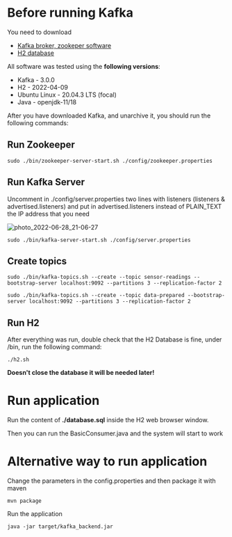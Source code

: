 # Before running Kafka

You need to download

- [Kafka broker, zookeper software](https://kafka.apache.org/downloads)
- [H2 database](http://www.h2database.com/html/download.html)

All software was tested using the **following versions**:

- Kafka - 3.0.0
- H2 - 2022-04-09
- Ubuntu Linux - 20.04.3 LTS (focal)
- Java - openjdk-11/18

After you have downloaded Kafka, and unarchive it, you should run the following commands:

## Run Zookeeper
```
sudo ./bin/zookeeper-server-start.sh ./config/zookeeper.properties
```

## Run Kafka Server

Uncomment in ./config/server.properties two lines with listeners (listeners & advertised.listeners) and put in advertised.listeners instead of PLAIN_TEXT the IP address that you need

![photo_2022-06-28_21-06-27](https://user-images.githubusercontent.com/23494724/176289674-6e2463b6-ce22-4656-a147-5cfbad7efc18.jpg)

```
sudo ./bin/kafka-server-start.sh ./config/server.properties
```

## Create topics
```
sudo ./bin/kafka-topics.sh --create --topic sensor-readings --bootstrap-server localhost:9092 --partitions 3 --replication-factor 2
```

```
sudo ./bin/kafka-topics.sh --create --topic data-prepared --bootstrap-server localhost:9092 --partitions 3 --replication-factor 2
```

## Run H2
After everything was run, double check that the H2 Database is fine, under /bin, run the following command:

```
./h2.sh
```

**Doesn't close the database it will be needed later!**

# Run application

Run the content of **./database.sql** inside the H2 web browser window.

Then you can run the BasicConsumer.java and the system will start to work

# Alternative way to run application

Change the parameters in the config.properties and then package it with maven

```
mvn package
```

Run the application

```
java -jar target/kafka_backend.jar
```
